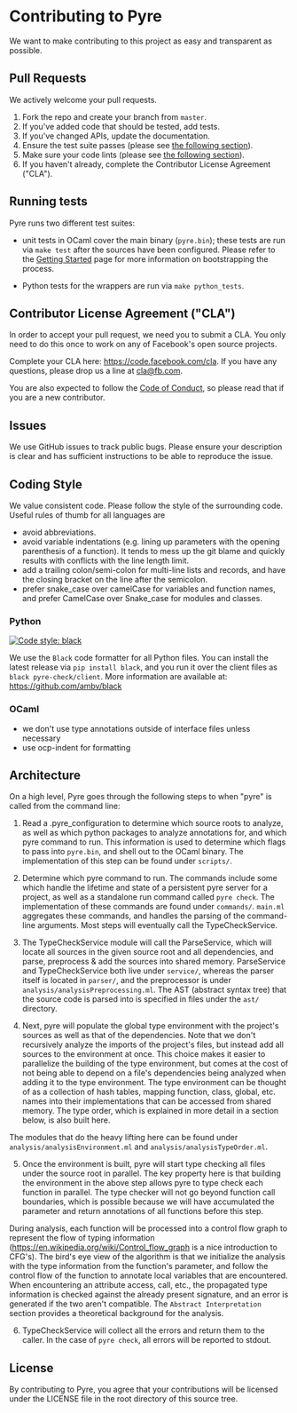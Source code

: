 # Contributing to Pyre
We want to make contributing to this project as easy and transparent as
possible.

## Pull Requests
We actively welcome your pull requests.

1. Fork the repo and create your branch from `master`.
2. If you've added code that should be tested, add tests.
3. If you've changed APIs, update the documentation.
4. Ensure the test suite passes (please see [the following section](#running-tests)).
5. Make sure your code lints (please see [the following section](#coding-style)).
6. If you haven't already, complete the Contributor License Agreement ("CLA").

## Running tests

Pyre runs two different test suites:

* unit tests in OCaml cover the main binary (`pyre.bin`); these tests
  are run via `make test` after the sources have been
  configured. Please refer to the [Getting
  Started](https://pyre-check.org/docs/installation.html) page for
  more information on bootstrapping the process.

* Python tests for the wrappers are run via `make python_tests`.

## Contributor License Agreement ("CLA")
In order to accept your pull request, we need you to submit a CLA. You only need
to do this once to work on any of Facebook's open source projects.

Complete your CLA here: <https://code.facebook.com/cla>. If you have any questions,
please drop us a line at cla@fb.com.

You are also expected to follow the [Code of Conduct](CODE_OF_CONDUCT.md),
so please read that if you are a new contributor.

## Issues
We use GitHub issues to track public bugs. Please ensure your description is
clear and has sufficient instructions to be able to reproduce the issue.

## Coding Style
We value consistent code. Please follow the style of the surrounding code. Useful rules of thumb for all languages are
* avoid abbreviations.
* avoid variable indentations (e.g. lining up parameters with the opening parenthesis of a function). It tends to mess up the git blame and quickly results with conflicts with the line length limit.
* add a trailing colon/semi-colon for multi-line lists and records, and have the closing bracket on the line after the semicolon.
* prefer snake_case over camelCase for variables and function names, and prefer CamelCase over Snake_case for modules and classes.

### Python
<p>
  <a href="https://github.com/ambv/black"><img alt="Code style: black" src="https://img.shields.io/badge/code%20style-black-000000.svg"></a>
</p>

We use the `Black` code formatter for all Python files.
You can install the latest release via `pip install black`, and you run it over the client files as `black pyre-check/client`.
More information are available at: https://github.com/ambv/black

### OCaml
- we don't use type annotations outside of interface files unless necessary
- use ocp-indent for formatting

## Architecture
On a high level, Pyre goes through the following steps to when "pyre" is called from the command line:

1. Read a .pyre_configuration to determine which source roots to analyze, as well as which python packages to analyze annotations for, and which pyre command to run. This information is used to determine which flags to pass into `pyre.bin`, and shell out to the OCaml binary. The implementation of this step can be found under `scripts/`.

2. Determine which pyre command to run. The commands include some which handle the lifetime and state of a persistent pyre server for a project, as well as a standalone run command called `pyre check`. The implementation of these commands are found under `commands/`. `main.ml` aggregates these commands, and handles the parsing of the command-line arguments. Most steps will eventually call the TypeCheckService.

3. The TypeCheckService module will call the ParseService, which will locate all sources in the given source root and all dependencies, and parse, preprocess & add the sources into shared memory. ParseService and TypeCheckService both live under `service/`, whereas the parser itself is located in `parser/`, and the preprocessor is under `analysis/analysisPreprocessing.ml`. The AST (abstract syntax tree) that the source code is parsed into is specified in files under the `ast/` directory.

4. Next, pyre will populate the global type environment with the project's sources as well as that of the dependencies. Note that we don't recursively analyze the imports of the project's files, but instead add all sources to the environment at once. This choice makes it easier to parallelize the building of the type environment, but comes at the cost of not being able to depend on a file's dependencies being analyzed when adding it to the type environment. The type environment can be thought of as a collection of hash tables, mapping function, class, global, etc. names into their implementations that can be accessed from shared memory. The type order, which is explained in more detail in a section below, is also built here.

The modules that do the heavy lifting here can be found under `analysis/analysisEnvironment.ml` and `analysis/analysisTypeOrder.ml`.

5. Once the environment is built, pyre will start type checking all files under the source root in parallel. The key property here is that building the environment in the above step allows pyre to type check each function in parallel. The type checker will not go beyond function call boundaries, which is possible because we will have accumulated the parameter and return annotations of all functions before this step.

During analysis, each function will be processed into a control flow graph to represent the flow of typing information (https://en.wikipedia.org/wiki/Control_flow_graph is a nice introduction to CFG's). The bird's eye view of the algorithm is that we initialize the analysis with the type information from the function's parameter, and follow the control flow of the function to annotate local variables that are encountered. When encountering an attribute access, call, etc., the propagated type information is checked against the already present signature, and an error is generated if the two aren't compatible. The `Abstract Interpretation` section provides a theoretical background for the analysis.

6. TypeCheckService will collect all the errors and return them to the caller. In the case of `pyre check`, all errors will be reported to stdout.

## License
By contributing to Pyre, you agree that your contributions will be licensed
under the LICENSE file in the root directory of this source tree.
